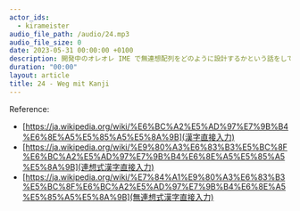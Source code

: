 ```yaml
---
actor_ids:
  - kirameister
audio_file_path: /audio/24.mp3
audio_file_size: 0
date: 2023-05-31 00:00:00 +0100
description: 開発中のオレオレ IME で無連想配列をどのように設計するかという話をしてみました。
duration: "00:00"
layout: article
title: 24 - Weg mit Kanji
---
```


Reference:
* [https://ja.wikipedia.org/wiki/%E6%BC%A2%E5%AD%97%E7%9B%B4%E6%8E%A5%E5%85%A5%E5%8A%9B](漢字直接入力)
* [https://ja.wikipedia.org/wiki/%E9%80%A3%E6%83%B3%E5%BC%8F%E6%BC%A2%E5%AD%97%E7%9B%B4%E6%8E%A5%E5%85%A5%E5%8A%9B](連想式漢字直接入力)
* [https://ja.wikipedia.org/wiki/%E7%84%A1%E9%80%A3%E6%83%B3%E5%BC%8F%E6%BC%A2%E5%AD%97%E7%9B%B4%E6%8E%A5%E5%85%A5%E5%8A%9B](無連想式漢字直接入力)

